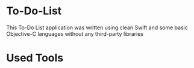 # To-Do-List

This To-Do List application was written using clean Swift and some basic Objective-C languages without any third-party libraries

# Used Tools

